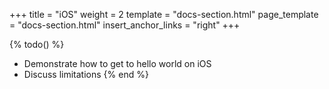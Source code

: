 +++
title = "iOS"
weight = 2
template = "docs-section.html"
page_template = "docs-section.html"
insert_anchor_links = "right"
+++


{% todo() %}
* Demonstrate how to get to hello world on iOS
* Discuss limitations
{% end %}
